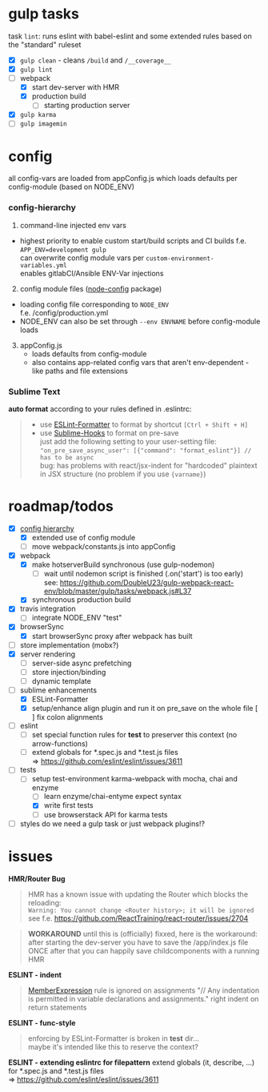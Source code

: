 # gulp tasks
task `lint`: runs eslint with babel-eslint and some extended rules based on the "standard" ruleset

* [x] `gulp clean` - cleans `/build` and `/__coverage__`
* [x] `gulp lint`
* [ ] webpack
  * [x] start dev-server with HMR
  * [x] production build
     * [ ] starting production server
* [x] `gulp karma`
* [ ] `gulp imagemin`

# config

all config-vars are loaded from appConfig.js which loads defaults per config-module (based on NODE_ENV)

### config-hierarchy

1. command-line injected env vars
  * highest priority to enable custom start/build scripts and CI builds
    f.e. `APP_ENV=development gulp`  
    can overwrite config module vars per `custom-environment-variables.yml`  
    enables gitlabCI/Ansible ENV-Var injections
2. config module files ([node-config](https://www.npmjs.com/package/config) package)  
  * loading config file corresponding to `NODE_ENV`  
    f.e. /config/production.yml
  * NODE_ENV can also be set through `--env ENVNAME` before config-module loads
3. appConfig.js
    * loads defaults from config-module
    * also contains app-related config vars that aren't env-dependent - like paths and file extensions

### Sublime Text

__auto format__ according to your rules defined in .eslintrc:
> * use [ESLint-Formatter](https://packagecontrol.io/packages/ESLint-Formatter) to format by shortcut `[Ctrl + Shift + H]`
> * use [Sublime-Hooks](https://github.com/twolfson/sublime-hooks) to format on pre-save  
just add the following setting to your user-setting file:  
`"on_pre_save_async_user": [{"command": "format_eslint"}] // has to be async`  
bug: has problems with react/jsx-indent for "hardcoded" plaintext in JSX structure
(no problem if you use `{varname}`)

# roadmap/todos
* [x] [config hierarchy](#config-hierarchy)  
  * [x] extended use of config module  
  * [ ] move webpack/constants.js into appConfig
* [x] webpack
    * [x] make hotserverBuild synchronous (use gulp-nodemon)  
      * [ ] wait until nodemon script is finished (.on('start') is too early)  
      see: https://github.com/DoubleU23/gulp-webpack-react-env/blob/master/gulp/tasks/webpack.js#L37
    * [x] synchronous production build
* [x] travis integration
  * [ ] integrate NODE_ENV "test"
* [x] browserSync
  * [x] start browserSync proxy after webpack has built
* [ ] store implementation (mobx?)
* [x] server rendering  
  * [ ] server-side async prefetching
  * [ ] store injection/binding
  * [ ] dynamic template
* [ ] sublime enhancements
    * [x] ESLint-Formatter
    * [x] setup/enhance align plugin and run it on pre_save on the whole file
      [ ] fix colon alignments
* [ ] eslint
  * [ ] set special function rules for __test__ to preserver this context (no arrow-functions)
  * [ ] extend globals for *.spec.js and *.test.js files  
  => https://github.com/eslint/eslint/issues/3611
* [ ] tests
  * [ ] setup test-environment
    karma-webpack with mocha, chai and enzyme
    * [ ] learn enzyme/chai-entyme expect syntax
    * [x] write first tests
    * [ ] use browserstack API for karma tests
* [ ] styles
  do we need a gulp task or just webpack plugins!?

# issues
__HMR/Router Bug__

> HMR has a known issue with updating the Router which blocks the reloading:  
`Warning: You cannot change <Router history>; it will be ignored`  
see f.e. https://github.com/ReactTraining/react-router/issues/2704

> **WORKAROUND**
until this is (officially) fixxed, here is the workaround:
after starting the dev-server you have to save the /app/index.js file ONCE
after that you can happily save childcomponents with a running HMR

__ESLINT - indent__
> [MemberExpression](http://eslint.org/docs/rules/indent#memberexpression) rule is ignored on assignments
"// Any indentation is permitted in variable declarations and assignments."
> right indent on return statements

__ESLINT - func-style__
> enforcing by ESLint-Formatter is broken in __test__ dir...  
maybe it's intended like this to reserve the context?

__ESLINT - extending eslintrc for filepattern__
extend globals (it, describe, ...) for *.spec.js and *.test.js files  
  => https://github.com/eslint/eslint/issues/3611
